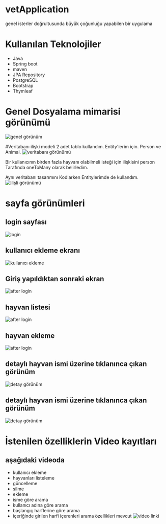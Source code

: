 # vetApplication
genel isterler doğrultusunda büyük çoğunluğu yapabilen bir uygulama

# Kullanılan Teknolojiler

+ Java
+ Spring boot
+ maven
+ JPA Repository
+ PostgreSQL
+ Bootstrap
+ Thymleaf

# Genel Dosyalama mimarisi görünümü

![genel görünüm](https://i.hizliresim.com/ed1jira.PNG)

#Veritabanı ilişki modeli
2 adet tablo kullandım. Entity'lerim için. Person ve Animal.
![veritabanı görünümü](https://i.hizliresim.com/2yzv7cg.PNG)

Bir kullanıcının birden fazla hayvanı olabilmeli isteği için ilişkisini person Tarafında oneToMany olarak belirledim. 

Aynı veritabanı tasarımını Kodlarken Entitylerimde de kullandım. 
![ilişli görünümü](https://i.hizliresim.com/lj4zbnk.png)

# sayfa görünümleri
## login sayfası
![login](https://i.hizliresim.com/2gswas7.PNG)
## kullanıcı ekleme ekranı
![kullanıcı ekleme](https://i.hizliresim.com/4jq91fx.PNG)
## Giriş yapıldıktan sonraki ekran
![after login](https://i.hizliresim.com/m2ql7ws.PNG)
## hayvan listesi
![after login](https://i.hizliresim.com/nbu6inc.PNG)
## hayvan ekleme
![after login](https://i.hizliresim.com/ijdgv3r.PNG)
## detaylı hayvan ismi üzerine tıklanınca çıkan görünüm
![detay görünüm](https://i.hizliresim.com/8f2fizt.PNG)
## detaylı hayvan ismi üzerine tıklanınca çıkan görünüm
![detay görünüm](https://i.hizliresim.com/ahrqbes.PNG)

# İstenilen özelliklerin Video kayıtları
## aşağıdaki videoda 
+ kullanıcı ekleme
+ hayvanları listeleme
+ güncelleme
+ silme
+ ekleme
+ isme göre arama 
+ kullanıcı adına göre arama
+ başlangıç harflerine göre arama
+ içeriğinde girilen harfi içerenleri arama
özellikleri mevcut
![video linki](https://drive.google.com/file/d/1V5EHInSCOgv18aPVxqsHGR0k7jA1PclI/view?usp=sharing)

